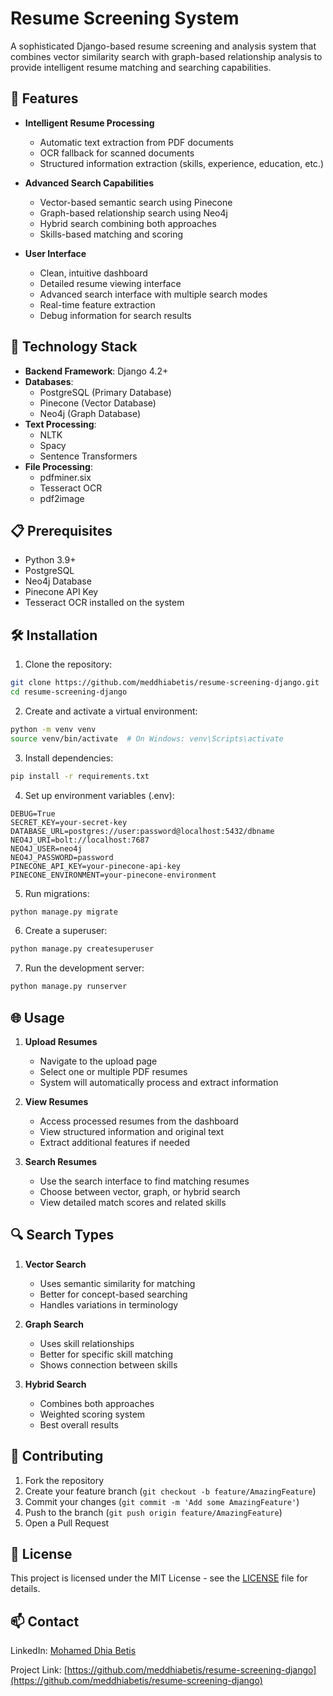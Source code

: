 # Resume Screening System

A sophisticated Django-based resume screening and analysis system that combines vector similarity search with graph-based relationship analysis to provide intelligent resume matching and searching capabilities.

## 🌟 Features

- **Intelligent Resume Processing**
  - Automatic text extraction from PDF documents
  - OCR fallback for scanned documents
  - Structured information extraction (skills, experience, education, etc.)

- **Advanced Search Capabilities**
  - Vector-based semantic search using Pinecone
  - Graph-based relationship search using Neo4j
  - Hybrid search combining both approaches
  - Skills-based matching and scoring

- **User Interface**
  - Clean, intuitive dashboard
  - Detailed resume viewing interface
  - Advanced search interface with multiple search modes
  - Real-time feature extraction
  - Debug information for search results

## 🚀 Technology Stack

- **Backend Framework**: Django 4.2+
- **Databases**:
  - PostgreSQL (Primary Database)
  - Pinecone (Vector Database)
  - Neo4j (Graph Database)
- **Text Processing**:
  - NLTK
  - Spacy
  - Sentence Transformers
- **File Processing**:
  - pdfminer.six
  - Tesseract OCR
  - pdf2image

## 📋 Prerequisites

- Python 3.9+
- PostgreSQL
- Neo4j Database
- Pinecone API Key
- Tesseract OCR installed on the system

## 🛠️ Installation

1. Clone the repository:
```bash
git clone https://github.com/meddhiabetis/resume-screening-django.git
cd resume-screening-django
```

2. Create and activate a virtual environment:
```bash
python -m venv venv
source venv/bin/activate  # On Windows: venv\Scripts\activate
```

3. Install dependencies:
```bash
pip install -r requirements.txt
```

4. Set up environment variables (.env):
```env
DEBUG=True
SECRET_KEY=your-secret-key
DATABASE_URL=postgres://user:password@localhost:5432/dbname
NEO4J_URI=bolt://localhost:7687
NEO4J_USER=neo4j
NEO4J_PASSWORD=password
PINECONE_API_KEY=your-pinecone-api-key
PINECONE_ENVIRONMENT=your-pinecone-environment
```

5. Run migrations:
```bash
python manage.py migrate
```

6. Create a superuser:
```bash
python manage.py createsuperuser
```

7. Run the development server:
```bash
python manage.py runserver
```

## 🌐 Usage

1. **Upload Resumes**
   - Navigate to the upload page
   - Select one or multiple PDF resumes
   - System will automatically process and extract information

2. **View Resumes**
   - Access processed resumes from the dashboard
   - View structured information and original text
   - Extract additional features if needed

3. **Search Resumes**
   - Use the search interface to find matching resumes
   - Choose between vector, graph, or hybrid search
   - View detailed match scores and related skills

## 🔍 Search Types

1. **Vector Search**
   - Uses semantic similarity for matching
   - Better for concept-based searching
   - Handles variations in terminology

2. **Graph Search**
   - Uses skill relationships
   - Better for specific skill matching
   - Shows connection between skills

3. **Hybrid Search**
   - Combines both approaches
   - Weighted scoring system
   - Best overall results

## 🤝 Contributing

1. Fork the repository
2. Create your feature branch (`git checkout -b feature/AmazingFeature`)
3. Commit your changes (`git commit -m 'Add some AmazingFeature'`)
4. Push to the branch (`git push origin feature/AmazingFeature`)
5. Open a Pull Request

## 📄 License

This project is licensed under the MIT License - see the [LICENSE](LICENSE) file for details.

## 📫 Contact

LinkedIn: [Mohamed Dhia Betis ](https://www.linkedin.com/in/mohamed-dhia-betis/)

Project Link: [https://github.com/meddhiabetis/resume-screening-django](https://github.com/meddhiabetis/resume-screening-django)